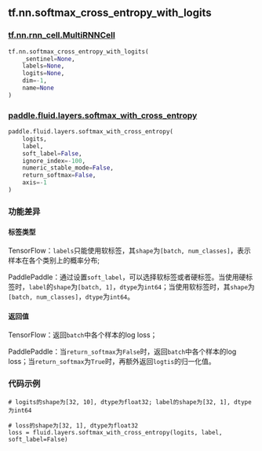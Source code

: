 ## tf.nn.softmax_cross_entropy_with_logits

### [tf.nn.rnn_cell.MultiRNNCell](https://www.tensorflow.org/versions/r1.13/api_docs/python/tf/nn/softmax_cross_entropy_with_logits)

```python
tf.nn.softmax_cross_entropy_with_logits(
    _sentinel=None,
    labels=None,
    logits=None,
    dim=-1,
    name=None
)
```

### [paddle.fluid.layers.softmax_with_cross_entropy](http://paddlepaddle.org/documentation/docs/zh/1.4/api_cn/layers_cn.html#softmax-with-cross-entropy)
```python
paddle.fluid.layers.softmax_with_cross_entropy(
    logits, 
    label, 
    soft_label=False, 
    ignore_index=-100, 
    numeric_stable_mode=False, 
    return_softmax=False,
    axis=-1
)
```

### 功能差异

#### 标签类型
TensorFlow：`labels`只能使用软标签，其`shape`为`[batch, num_classes]`，表示样本在各个类别上的概率分布;  

PaddlePaddle：通过设置`soft_label`，可以选择软标签或者硬标签。当使用硬标签时，`label`的`shape`为`[batch, 1]`，`dtype`为`int64`；当使用软标签时，其`shape`为`[batch, num_classes]`，`dtype`为`int64`。

#### 返回值
TensorFlow：返回`batch`中各个样本的log loss；  

PaddlePaddle：当`return_softmax`为`False`时，返回`batch`中各个样本的log loss；当`return_softmax`为`True`时，再额外返回`logtis`的归一化值。


### 代码示例
```
# logits的shape为[32, 10], dtype为float32; label的shape为[32, 1], dtype为int64

# loss的shape为[32, 1], dtype为float32
loss = fluid.layers.softmax_with_cross_entropy(logits, label, soft_label=False)
                                               

```
